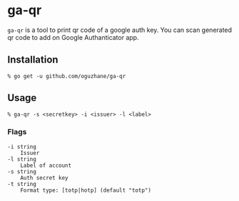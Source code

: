 # ga-qr
`ga-qr` is a tool to print qr code of a google auth key. You can scan generated qr code to add on Google Authanticator app. 

## Installation
`% go get -u github.com/oguzhane/ga-qr`
## Usage
`% ga-qr -s <secretkey> -i <issuer> -l <label>`
### Flags
    -i string
        Issuer
    -l string
        Label of account
    -s string
        Auth secret key
    -t string
        Format type: [totp|hotp] (default "totp")